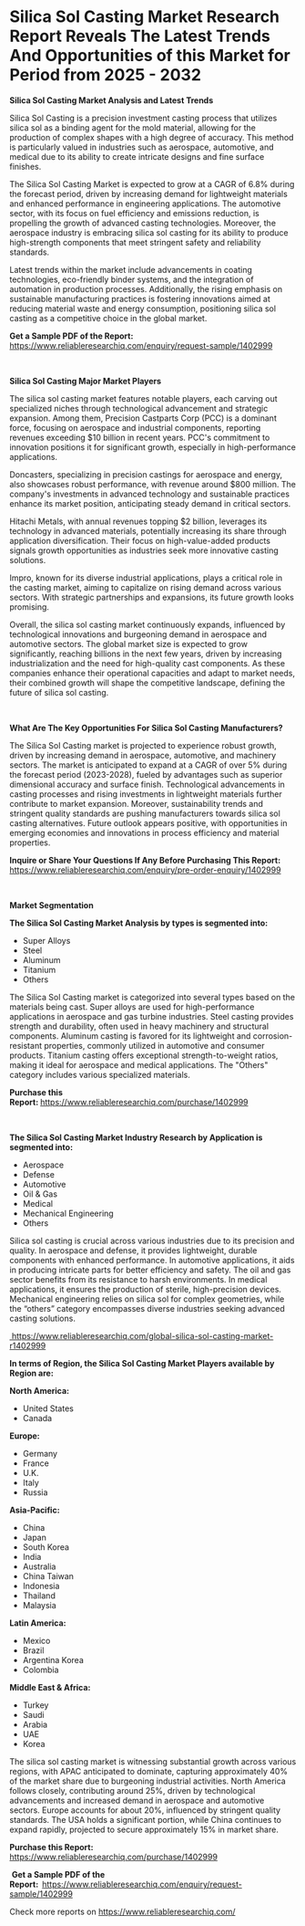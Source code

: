 <p><h1>Silica Sol Casting Market Research Report Reveals The Latest Trends And Opportunities of this Market for Period from 2025 - 2032</h1></p><p><strong>Silica Sol Casting Market Analysis and Latest Trends</strong></p>
<p><p>Silica Sol Casting is a precision investment casting process that utilizes silica sol as a binding agent for the mold material, allowing for the production of complex shapes with a high degree of accuracy. This method is particularly valued in industries such as aerospace, automotive, and medical due to its ability to create intricate designs and fine surface finishes. </p><p>The Silica Sol Casting Market is expected to grow at a CAGR of 6.8% during the forecast period, driven by increasing demand for lightweight materials and enhanced performance in engineering applications. The automotive sector, with its focus on fuel efficiency and emissions reduction, is propelling the growth of advanced casting technologies. Moreover, the aerospace industry is embracing silica sol casting for its ability to produce high-strength components that meet stringent safety and reliability standards. </p><p>Latest trends within the market include advancements in coating technologies, eco-friendly binder systems, and the integration of automation in production processes. Additionally, the rising emphasis on sustainable manufacturing practices is fostering innovations aimed at reducing material waste and energy consumption, positioning silica sol casting as a competitive choice in the global market.</p></p>
<p><strong>Get a Sample PDF of the Report:&nbsp;</strong> <a href="https://www.reliableresearchiq.com/enquiry/request-sample/1402999?utm_campaign=1876&utm_medium=2&utm_source=Github&utm_content=ia&utm_term=12012025&utm_id=silica-sol-casting">https://www.reliableresearchiq.com/enquiry/request-sample/1402999</a></p>
<p>&nbsp;</p>
<p><strong>Silica Sol Casting Major Market Players</strong></p>
<p><p>The silica sol casting market features notable players, each carving out specialized niches through technological advancement and strategic expansion. Among them, Precision Castparts Corp (PCC) is a dominant force, focusing on aerospace and industrial components, reporting revenues exceeding $10 billion in recent years. PCC's commitment to innovation positions it for significant growth, especially in high-performance applications.</p><p>Doncasters, specializing in precision castings for aerospace and energy, also showcases robust performance, with revenue around $800 million. The company's investments in advanced technology and sustainable practices enhance its market position, anticipating steady demand in critical sectors.</p><p>Hitachi Metals, with annual revenues topping $2 billion, leverages its technology in advanced materials, potentially increasing its share through application diversification. Their focus on high-value-added products signals growth opportunities as industries seek more innovative casting solutions.</p><p>Impro, known for its diverse industrial applications, plays a critical role in the casting market, aiming to capitalize on rising demand across various sectors. With strategic partnerships and expansions, its future growth looks promising.</p><p>Overall, the silica sol casting market continuously expands, influenced by technological innovations and burgeoning demand in aerospace and automotive sectors. The global market size is expected to grow significantly, reaching billions in the next few years, driven by increasing industrialization and the need for high-quality cast components. As these companies enhance their operational capacities and adapt to market needs, their combined growth will shape the competitive landscape, defining the future of silica sol casting.</p></p>
<p>&nbsp;</p>
<p><strong>What Are The Key Opportunities For Silica Sol Casting Manufacturers?</strong></p>
<p><p>The Silica Sol Casting market is projected to experience robust growth, driven by increasing demand in aerospace, automotive, and machinery sectors. The market is anticipated to expand at a CAGR of over 5% during the forecast period (2023-2028), fueled by advantages such as superior dimensional accuracy and surface finish. Technological advancements in casting processes and rising investments in lightweight materials further contribute to market expansion. Moreover, sustainability trends and stringent quality standards are pushing manufacturers towards silica sol casting alternatives. Future outlook appears positive, with opportunities in emerging economies and innovations in process efficiency and material properties.</p></p>
<p><strong>Inquire or Share Your Questions If Any Before Purchasing This Report:</strong> <a href="https://www.reliableresearchiq.com/enquiry/pre-order-enquiry/1402999?utm_campaign=1876&utm_medium=2&utm_source=Github&utm_content=ia&utm_term=12012025&utm_id=silica-sol-casting">https://www.reliableresearchiq.com/enquiry/pre-order-enquiry/1402999</a></p>
<p>&nbsp;</p>
<p><strong>Market Segmentation</strong></p>
<p><strong>The Silica Sol Casting Market Analysis by types is segmented into:</strong></p>
<p><ul><li>Super Alloys</li><li>Steel</li><li>Aluminum</li><li>Titanium</li><li>Others</li></ul></p>
<p><p>The Silica Sol Casting market is categorized into several types based on the materials being cast. Super alloys are used for high-performance applications in aerospace and gas turbine industries. Steel casting provides strength and durability, often used in heavy machinery and structural components. Aluminum casting is favored for its lightweight and corrosion-resistant properties, commonly utilized in automotive and consumer products. Titanium casting offers exceptional strength-to-weight ratios, making it ideal for aerospace and medical applications. The "Others" category includes various specialized materials.</p></p>
<p><strong>Purchase this Report:&nbsp;</strong><a href="https://www.reliableresearchiq.com/purchase/1402999?utm_campaign=1876&utm_medium=2&utm_source=Github&utm_content=ia&utm_term=12012025&utm_id=silica-sol-casting">https://www.reliableresearchiq.com/purchase/1402999</a></p>
<p>&nbsp;</p>
<p><strong>The Silica Sol Casting Market Industry Research by Application is segmented into:</strong></p>
<p><ul><li>Aerospace</li><li>Defense</li><li>Automotive</li><li>Oil & Gas</li><li>Medical</li><li>Mechanical Engineering</li><li>Others</li></ul></p>
<p><p>Silica sol casting is crucial across various industries due to its precision and quality. In aerospace and defense, it provides lightweight, durable components with enhanced performance. In automotive applications, it aids in producing intricate parts for better efficiency and safety. The oil and gas sector benefits from its resistance to harsh environments. In medical applications, it ensures the production of sterile, high-precision devices. Mechanical engineering relies on silica sol for complex geometries, while the “others” category encompasses diverse industries seeking advanced casting solutions.</p></p>
<p><a href="https://www.reliableresearchiq.com/global-silica-sol-casting-market-r1402999?utm_campaign=1876&utm_medium=2&utm_source=Github&utm_content=ia&utm_term=12012025&utm_id=silica-sol-casting">&nbsp;https://www.reliableresearchiq.com/global-silica-sol-casting-market-r1402999</a></p>
<p><strong>In terms of Region, the Silica Sol Casting Market Players available by Region are:</strong></p>
<p>
    <p> <strong> North America: </strong>
        <ul>
            <li>United States</li>
            <li>Canada</li>
        </ul>
        </p> 
    <p> <strong> Europe: </strong>
        <ul>
            <li>Germany</li>
            <li>France</li>
            <li>U.K.</li>
            <li>Italy</li>
            <li>Russia</li>
        </ul>
        </p> 
    <p> <strong> Asia-Pacific: </strong>
        <ul>
            <li>China</li>
            <li>Japan</li>
            <li>South Korea</li>
            <li>India</li>
            <li>Australia</li>
            <li>China Taiwan</li>
            <li>Indonesia</li>
            <li>Thailand</li>
            <li>Malaysia</li>
        </ul>
        </p> 
    <p> <strong> Latin America: </strong>
        <ul>
            <li>Mexico</li>
            <li>Brazil</li>
            <li>Argentina Korea</li>
            <li>Colombia</li>
        </ul>
        </p> 
    <p> <strong> Middle East & Africa: </strong>
        <ul>
            <li>Turkey</li>
            <li>Saudi</li>
            <li>Arabia</li>
            <li>UAE</li>
            <li>Korea</li>
        </ul>
    </p>
    </p>
<p><p>The silica sol casting market is witnessing substantial growth across various regions, with APAC anticipated to dominate, capturing approximately 40% of the market share due to burgeoning industrial activities. North America follows closely, contributing around 25%, driven by technological advancements and increased demand in aerospace and automotive sectors. Europe accounts for about 20%, influenced by stringent quality standards. The USA holds a significant portion, while China continues to expand rapidly, projected to secure approximately 15% in market share.</p></p>
<p><strong>Purchase this Report: </strong><a href="https://www.reliableresearchiq.com/purchase/1402999?utm_campaign=1876&utm_medium=2&utm_source=Github&utm_content=ia&utm_term=12012025&utm_id=silica-sol-casting">https://www.reliableresearchiq.com/purchase/1402999</a></p>
<p>&nbsp;<strong>Get a Sample PDF of the Report:&nbsp;&nbsp;</strong><a href="https://www.reliableresearchiq.com/enquiry/request-sample/1402999?utm_campaign=1876&utm_medium=2&utm_source=Github&utm_content=ia&utm_term=12012025&utm_id=silica-sol-casting">https://www.reliableresearchiq.com/enquiry/request-sample/1402999</a></p>
<p><strong></strong></p>
<p>Check more reports on <a href="https://www.reliableresearchiq.com/?utm_campaign=1876&utm_medium=2&utm_source=Github&utm_content=ia&utm_term=12012025&utm_id=silica-sol-casting">https://www.reliableresearchiq.com/</a></p>